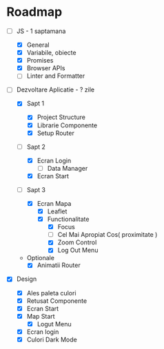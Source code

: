 # Roadmap

- [ ] JS - 1 saptamana

  - [x] General
  - [x] Variabile, obiecte
  - [x] Promises
  - [x] Browser APIs
  - [ ] Linter and Formatter

* [ ] Dezvoltare Aplicatie - ? zile

  - [x] Sapt 1
    - [x] Project Structure
    - [x] Librarie Componente
    - [x] Setup Router
  - [ ] Sapt 2
    - [x] Ecran Login
      - [ ] Data Manager
    - [x] Ecran Start
  - [ ] Sapt 3

    - [x] Ecran Mapa
      - [x] Leaflet
      - [x] Functionalitate
        - [x] Focus
        - [ ] Cel Mai Apropiat Cos( proximitate )
        - [x] Zoom Control
        - [x] Log Out Menu

  - Optionale
    - [x] Animatii Router

* [x] Design
  - [x] Ales paleta culori
  - [x] Retusat Componente
  - [x] Ecran Start
  - [x] Map Start
    - [x] Logut Menu
  - [x] Ecran login
  - [x] Culori Dark Mode
